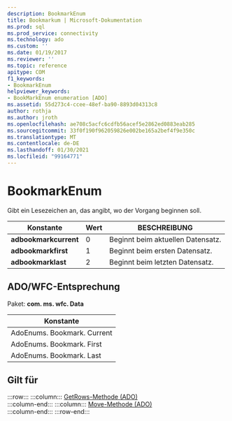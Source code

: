 ```yaml
---
description: BookmarkEnum
title: Bookmarkum | Microsoft-Dokumentation
ms.prod: sql
ms.prod_service: connectivity
ms.technology: ado
ms.custom: ''
ms.date: 01/19/2017
ms.reviewer: ''
ms.topic: reference
apitype: COM
f1_keywords:
- BookmarkEnum
helpviewer_keywords:
- BookMarkEnum enumeration [ADO]
ms.assetid: 55d273c4-ccee-48ef-ba90-8893d04313c8
author: rothja
ms.author: jroth
ms.openlocfilehash: ae708c5acfc6cdfb56acef5e2862ed0883eab285
ms.sourcegitcommit: 33f0f190f962059826e002be165a2bef4f9e350c
ms.translationtype: MT
ms.contentlocale: de-DE
ms.lasthandoff: 01/30/2021
ms.locfileid: "99164771"
---
```

# <a name="bookmarkenum"></a>BookmarkEnum
Gibt ein Lesezeichen an, das angibt, wo der Vorgang beginnen soll.  
  
|Konstante|Wert|BESCHREIBUNG|  
|--------------|-----------|-----------------|  
|**adbookmarkcurrent**|0|Beginnt beim aktuellen Datensatz.|  
|**adbookmarkfirst**|1|Beginnt beim ersten Datensatz.|  
|**adbookmarklast**|2|Beginnt beim letzten Datensatz.|  
  
## <a name="adowfc-equivalent"></a>ADO/WFC-Entsprechung  
 Paket: **com. ms. wfc. Data**  
  
|Konstante|  
|--------------|  
|AdoEnums. Bookmark. Current|  
|AdoEnums. Bookmark. First|  
|AdoEnums. Bookmark. Last|  
  
## <a name="applies-to"></a>Gilt für  

:::row:::
    :::column:::
        [GetRows-Methode (ADO)](./getrows-method-ado.md)  
    :::column-end:::
    :::column:::
        [Move-Methode (ADO)](./move-method-ado.md)  
    :::column-end:::
:::row-end:::